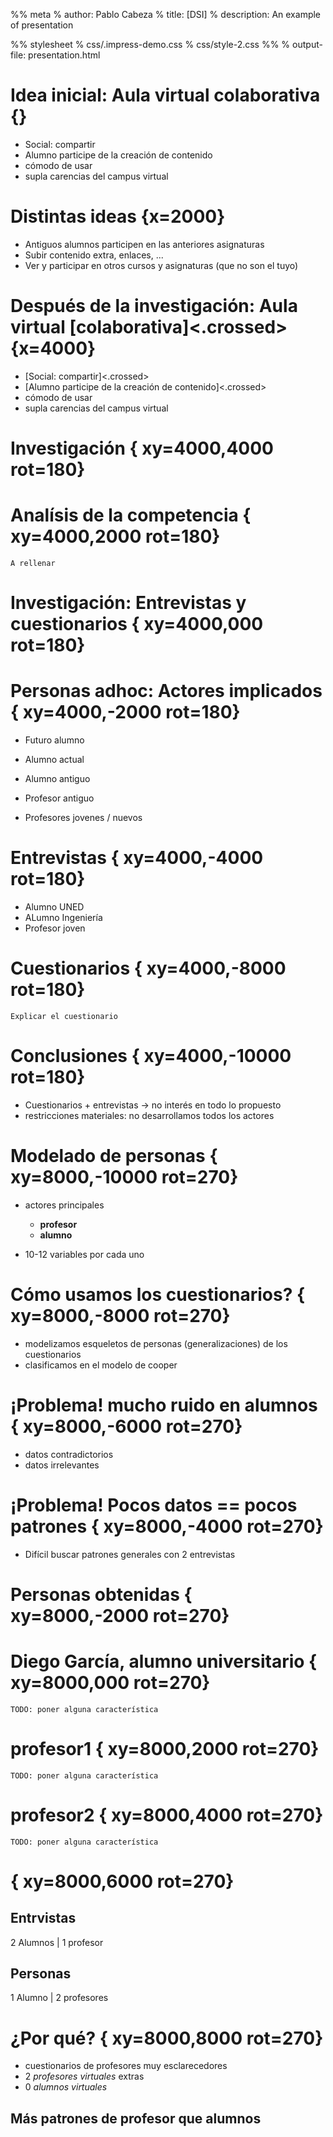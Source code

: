 %% meta
% author: Pablo Cabeza
% title: [DSI]
% description: An example of presentation

%% stylesheet
% css/.impress-demo.css
% css/style-2.css
%%
% output-file: presentation.html


#  Idea inicial: Aula virtual colaborativa {}

- Social: compartir
- Alumno participe de la creación de contenido
- cómodo de usar
- supla carencias del campus virtual


# Distintas ideas {x=2000}

- Antiguos alumnos participen en las anteriores asignaturas
- Subir contenido extra, enlaces, ... 
- Ver y participar en otros cursos y asignaturas (que no son el tuyo)

# Después de la investigación: Aula virtual [colaborativa]<.crossed> {x=4000}

- [Social: compartir]<.crossed>
- [Alumno participe de la creación de contenido]<.crossed>
- cómodo de usar
- supla carencias del campus virtual



# Investigación { xy=4000,4000 rot=180}


# Analísis de la competencia { xy=4000,2000 rot=180}

	A rellenar


# Investigación: Entrevistas y cuestionarios { xy=4000,000 rot=180}

# Personas adhoc: Actores implicados { xy=4000,-2000 rot=180}

- Futuro alumno
- Alumno actual
- Alumno antiguo

- Profesor antiguo
- Profesores jovenes / nuevos

# Entrevistas { xy=4000,-4000 rot=180}

- Alumno UNED
- ALumno Ingeniería
- Profesor joven

# Cuestionarios { xy=4000,-8000 rot=180}

	Explicar el cuestionario





# Conclusiones { xy=4000,-10000 rot=180}

- Cuestionarios + entrevistas -> no interés en todo lo propuesto
- restricciones materiales: no desarrollamos todos los actores


# Modelado de personas { xy=8000,-10000 rot=270}

- actores principales
  - **profesor**
  - **alumno**

- 10-12 variables por cada uno

# Cómo usamos los cuestionarios? { xy=8000,-8000 rot=270}

- modelizamos esqueletos de personas (generalizaciones) de los cuestionarios
- clasificamos en el modelo de cooper

# ¡Problema! mucho ruido en alumnos { xy=8000,-6000 rot=270}
- datos contradictorios
- datos irrelevantes

# ¡Problema! Pocos datos == pocos patrones { xy=8000,-4000 rot=270}

- Difícil buscar patrones generales con 2 entrevistas


# Personas obtenidas { xy=8000,-2000 rot=270}

# Diego García, alumno universitario { xy=8000,000 rot=270}

	TODO: poner alguna característica

# profesor1 { xy=8000,2000 rot=270}
	TODO: poner alguna característica

# profesor2 { xy=8000,4000 rot=270}
	TODO: poner alguna característica


# { xy=8000,6000 rot=270}

## Entrvistas
2 Alumnos | 1 profesor

## Personas
1 Alumno | 2 profesores

# ¿Por qué? { xy=8000,8000 rot=270}

- cuestionarios de profesores muy esclarecedores
- 2 *profesores virtuales* extras
- 0 *alumnos virtuales*

## Más patrones de profesor que alumnos
